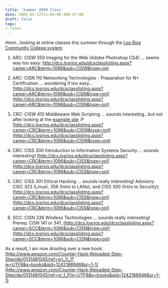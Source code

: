 ```yaml
---
title: 'Summer 2009 Class'
date: 2009-05-12T21:04:00.000-07:00
draft: false
tags: 
- linux
---
```


Hmm...looking at online classes this summer through the [Los Rios Community College system](http://www.losrios.edu/summer-class-schedules.php):  

1.  ARC: CISW 350 Imaging for the Web (Adobe Photoshop CS4) ... seems way too easy: [http://dcs.losrios.edu/dcsclasslisting.aspx?career=ARC&term=1096&sub=CISW&type=onl  
    ](http://dcs.losrios.edu/dcsclasslisting.aspx?career=ARC&term=1096&sub=CISW&type=onl)  
    
2.  ARC: CISN 110 Networking Technologies - Preparation for N+ Certification ... wondering if too easy... [http://dcs.losrios.edu/dcsclasslisting.aspx?career=ARC&term=1096&sub=CISN&type=onl](http://dcs.losrios.edu/dcsclasslisting.aspx?career=ARC&term=1096&sub=CISN&type=onl)  
      
    
3.  CRC: CISW 410 Middleware Web Scripting ... sounds interesting...but not after looking at the [example site](http://busdiv.scc.losrios.edu/%7Ecis/cisw410.asp) :P [http://dcs.losrios.edu/dcsclasslisting.aspx?career=CRC&term=1096&sub=CISW&type=onl](http://dcs.losrios.edu/dcsclasslisting.aspx?career=CRC&term=1096&sub=CISW&type=onl)  
      
    
4.  CRC: CISS 300 Introduction to Information Systems Security ... sounds interesting! [http://dcs.losrios.edu/dcsclasslisting.aspx?career=CRC&term=1096&sub=CISS&type=onl](http://dcs.losrios.edu/dcsclasslisting.aspx?career=CRC&term=1096&sub=CISS&type=onl)  
      
    
5.  CRC: CISS 301 Ethical Hacking ... sounds really interesting! Advisory: CISC 323 (Linux), 356 (Intro to LANs); and CISS 300 (Intro to Security); [http://dcs.losrios.edu/dcsclasslisting.aspx?career=CRC&term=1096&sub=CISS&type=onl](http://dcs.losrios.edu/dcsclasslisting.aspx?career=CRC&term=1096&sub=CISS&type=onl)
6.  SCC: CISN 336 Wireless Technologies ... sounds really interesting! Prereq: CISN 141 or 341, [http://dcs.losrios.edu/dcsclasslisting.aspx?career=SCC&term=1096&sub=CISN&type=onl](http://dcs.losrios.edu/dcsclasslisting.aspx?career=SCC&term=1096&sub=CISN&type=onl)

As a result, I am now drooling over a new book: [http://www.amazon.com/Counter-Hack-Reloaded-Step-Step/dp/0131481045/ref=sr\_1\_1?ie=UTF8&s=books&qid=1242188946&sr=1-1](http://www.amazon.com/Counter-Hack-Reloaded-Step-Step/dp/0131481045/ref=sr_1_1?ie=UTF8&s=books&qid=1242188946&sr=1-1)
